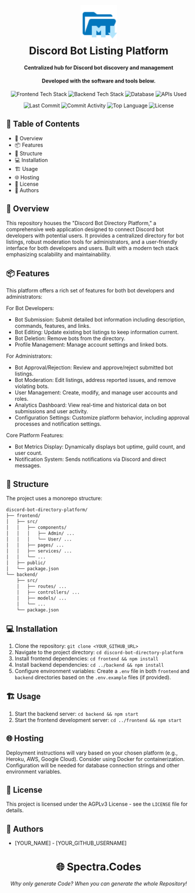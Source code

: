 <h1 align="center">
  <img src="https://raw.githubusercontent.com/PKief/vscode-material-icon-theme/ec559a9f6bfd399b82bb44393651661b08aaf7ba/icons/folder-markdown-open.svg" width="100" />
  <br>Discord Bot Listing Platform
</h1>
<h4 align="center">Centralized hub for Discord bot discovery and management</h4>
<h4 align="center">Developed with the software and tools below.</h4>
<p align="center">
  <img src="https://img.shields.io/badge/Frontend-React%2CMUI-blue" alt="Frontend Tech Stack">
  <img src="https://img.shields.io/badge/Backend-Node.js%2CExpress.js-red" alt="Backend Tech Stack">
  <img src="https://img.shields.io/badge/Database-MongoDB-blue" alt="Database">
  <img src="https://img.shields.io/badge/API-Discord%20API-yellow" alt="APIs Used">
</p>
<p align="center">
  <img src="https://img.shields.io/github/last-commit/coslynx/discord-bot-directory-platform?style=flat-square&color=5D6D7E" alt="Last Commit">
  <img src="https://img.shields.io/github/commit-activity/m/coslynx/discord-bot-directory-platform?style=flat-square&color=5D6D7E" alt="Commit Activity">
  <img src="https://img.shields.io/github/languages/top/coslynx/discord-bot-directory-platform?style=flat-square&color=5D6D7E" alt="Top Language">
  <img src="https://img.shields.io/badge/License-AGPLv3-blue" alt="License">
</p>

## 📑 Table of Contents
- 📍 Overview
- 📦 Features
- 📂 Structure
- 💻 Installation
- 🏗️ Usage
- 🌐 Hosting
- 📄 License
- 👏 Authors

## 📍 Overview
This repository houses the "Discord Bot Directory Platform," a comprehensive web application designed to connect Discord bot developers with potential users. It provides a centralized directory for bot listings, robust moderation tools for administrators, and a user-friendly interface for both developers and users. Built with a modern tech stack emphasizing scalability and maintainability.

## 📦 Features

This platform offers a rich set of features for both bot developers and administrators:

For Bot Developers:

- Bot Submission: Submit detailed bot information including description, commands, features, and links.
- Bot Editing: Update existing bot listings to keep information current.
- Bot Deletion: Remove bots from the directory.
- Profile Management: Manage account settings and linked bots.

For Administrators:

- Bot Approval/Rejection: Review and approve/reject submitted bot listings.
- Bot Moderation: Edit listings, address reported issues, and remove violating bots.
- User Management: Create, modify, and manage user accounts and roles.
- Analytics Dashboard: View real-time and historical data on bot submissions and user activity.
- Configuration Settings: Customize platform behavior, including approval processes and notification settings.

Core Platform Features:

- Bot Metrics Display: Dynamically displays bot uptime, guild count, and user count.
- Notification System: Sends notifications via Discord and direct messages.


## 📂 Structure
The project uses a monorepo structure:

```
discord-bot-directory-platform/
├── frontend/
│   ├── src/
│   │   ├── components/
│   │   │   ├── Admin/ ...
│   │   │   └── User/ ...
│   │   ├── pages/ ...
│   │   ├── services/ ...
│   │   └── ...
│   ├── public/
│   └── package.json
└── backend/
    ├── src/
    │   ├── routes/ ...
    │   ├── controllers/ ...
    │   ├── models/ ...
    │   └── ...
    └── package.json
```

## 💻 Installation
1. Clone the repository: `git clone <YOUR_GITHUB_URL>`
2. Navigate to the project directory: `cd discord-bot-directory-platform`
3. Install frontend dependencies: `cd frontend && npm install`
4. Install backend dependencies: `cd ../backend && npm install`
5. Configure environment variables: Create a `.env` file in both `frontend` and `backend` directories based on the `.env.example` files (if provided).


## 🏗️ Usage
1. Start the backend server: `cd backend && npm start`
2. Start the frontend development server: `cd ../frontend && npm start`


## 🌐 Hosting
Deployment instructions will vary based on your chosen platform (e.g., Heroku, AWS, Google Cloud). Consider using Docker for containerization. Configuration will be needed for database connection strings and other environment variables.


## 📄 License
This project is licensed under the AGPLv3 License - see the `LICENSE` file for details.


## 👏 Authors
- [YOUR_NAME] - [YOUR_GITHUB_USERNAME]


<p align="center">
    <h1 align="center">🌐 Spectra.Codes</h1>
</p>
<p align="center">
    <em>Why only generate Code? When you can generate the whole Repository!</em>
</p>
<p align="center">
	<img src="https://img.shields.io/badge/Developer-Drix10-red" alt="">
	<img src="https://img.shields.io/badge/Website-Spectra.codes-blue" alt="">
	<img src="https://img.shields.io/badge/Backed_by-Google,_Microsoft_&_Amazon_for_Startups-red" alt="">
	<img src="https://img.shields.io/badge/Finalist-Backdrop_Build_v4-black" alt="">
  <p>

```